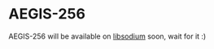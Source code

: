 # AEGIS-256

AEGIS-256 will be available on [libsodium](https://github.com/jedisct1/libsodium) soon, wait for it :)
